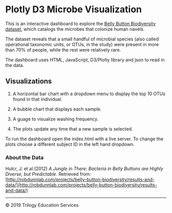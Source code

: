 # Plotly D3 Microbe Visualization


This is an interactive dashboard to explore the [Belly Button Biodiversity dataset](http://robdunnlab.com/projects/belly-button-biodiversity/), which catalogs the microbes that colonize human navels.

The dataset reveals that a small handful of microbial species (also called operational taxonomic units, or OTUs, in the study) were present in more than 70% of people, while the rest were relatively rare.

The dashboard uses HTML, JavaScript, D3/Plotly library and json to read in the data.

## Visualizations

1. A horizontal bar chart with a dropdown menu to display the top 10 OTUs found in that individual.

2. A bubble chart that displays each sample.

3. A guage to visualize washing frequency.

4. The plots update any time that a new sample is selected.


To run the dashboard open the index.html with a live server.  To change the plots choose a different subject ID in the left hand dropdown.



### About the Data

Hulcr, J. et al.(2012) _A Jungle in There: Bacteria in Belly Buttons are Highly Diverse, but Predictable_. Retrieved from: [http://robdunnlab.com/projects/belly-button-biodiversity/results-and-data/](http://robdunnlab.com/projects/belly-button-biodiversity/results-and-data/)

- - -

© 2019 Trilogy Education Services

